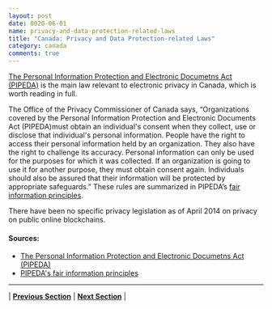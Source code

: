 ```yaml
---
layout: post
date: 0020-06-01
name: privacy-and-data-protection-related-laws
title: "Canada: Privacy and Data Protection-related Laws"
category: canada
comments: true
---
```

[The Personal Information Protection and Electronic Documetns Act (PIPEDA)](https://www.priv.gc.ca/en/privacy-topics/privacy-laws-in-canada/the-personal-information-protection-and-electronic-documents-act-pipeda/) is the main law relevant to electronic privacy in Canada, which is worth reading in full.

The Office of the Privacy Commissioner of Canada says, “Organizations covered by the Personal Information Protection and Electronic Documents Act (PIPEDA)must obtain an individual's consent when they collect, use or disclose that individual's personal information. People have the right to access their personal information held by an organization. They also have the right to challenge its accuracy. Personal information can only be used for the purposes for which it was collected. If an organization is going to use it for another purpose, they must obtain consent again. Individuals should also be assured that their information will be protected by appropriate safeguards.” These rules are summarized in PIPEDA’s [fair information principles](https://www.priv.gc.ca/en/privacy-topics/privacy-laws-in-canada/the-personal-information-protection-and-electronic-documents-act-pipeda/p_principle/).

There have been no specific privacy legislation as of April 2014 on privacy on public online blockchains.
#### Sources:
- [The Personal Information Protection and Electronic Documetns Act (PIPEDA)](https://www.priv.gc.ca/en/privacy-topics/privacy-laws-in-canada/the-personal-information-protection-and-electronic-documents-act-pipeda/)
- [PIPEDA's fair information principles](https://www.priv.gc.ca/en/privacy-topics/privacy-laws-in-canada/the-personal-information-protection-and-electronic-documents-act-pipeda/p_principle/)

---

| **[Previous Section](https://neo-project.github.io/global-blockchain-compliance-hub//canada/canada-securities-related-laws.html)** | **[Next Section](https://neo-project.github.io/global-blockchain-compliance-hub//canada/canada-final-liability.html)** |
